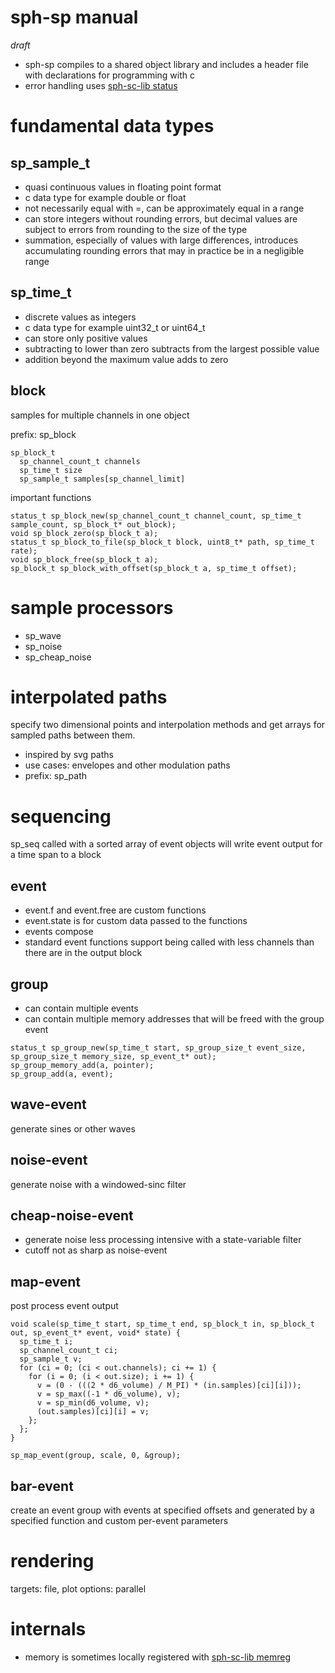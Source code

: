 # sph-sp manual
*draft*

* sph-sp compiles to a shared object library and includes a header file with declarations for programming with c
* error handling uses [sph-sc-lib status](https://github.com/sph-mn/sph-sc-lib#status)

# fundamental data types
## sp_sample_t
* quasi continuous values in floating point format
* c data type for example double or float
* not necessarily equal with =, can be approximately equal in a range
* can store integers without rounding errors, but decimal values are subject to errors from rounding to the size of the type
* summation, especially of values with large differences, introduces accumulating rounding errors that may in practice be in a negligible range

## sp_time_t
* discrete values as integers
* c data type for example uint32_t or uint64_t
* can store only positive values
* subtracting to lower than zero subtracts from the largest possible value
* addition beyond the maximum value adds to zero

## block
samples for multiple channels in one object

prefix: sp_block

~~~
sp_block_t
  sp_channel_count_t channels
  sp_time_t size
  sp_sample_t samples[sp_channel_limit]
~~~

important functions
~~~
status_t sp_block_new(sp_channel_count_t channel_count, sp_time_t sample_count, sp_block_t* out_block);
void sp_block_zero(sp_block_t a);
status_t sp_block_to_file(sp_block_t block, uint8_t* path, sp_time_t rate);
void sp_block_free(sp_block_t a);
sp_block_t sp_block_with_offset(sp_block_t a, sp_time_t offset);
~~~

# sample processors
* sp_wave
* sp_noise
* sp_cheap_noise

# interpolated paths
specify two dimensional points and interpolation methods and get arrays for sampled paths between them.

* inspired by svg paths
* use cases: envelopes and other modulation paths
* prefix: sp_path

# sequencing
sp_seq called with a sorted array of event objects will write event output for a time span to a block

## event
* event.f and event.free are custom functions
* event.state is for custom data passed to the functions
* events compose
* standard event functions support being called with less channels than there are in the output block

## group
* can contain multiple events
* can contain multiple memory addresses that will be freed with the group event

~~~
status_t sp_group_new(sp_time_t start, sp_group_size_t event_size, sp_group_size_t memory_size, sp_event_t* out);
sp_group_memory_add(a, pointer);
sp_group_add(a, event);
~~~

## wave-event
generate sines or other waves

## noise-event
generate noise with a windowed-sinc filter

## cheap-noise-event
* generate noise less processing intensive with a state-variable filter
* cutoff not as sharp as noise-event

## map-event
post process event output

~~~
void scale(sp_time_t start, sp_time_t end, sp_block_t in, sp_block_t out, sp_event_t* event, void* state) {
  sp_time_t i;
  sp_channel_count_t ci;
  sp_sample_t v;
  for (ci = 0; (ci < out.channels); ci += 1) {
    for (i = 0; (i < out.size); i += 1) {
      v = (0 - (((2 * d6_volume) / M_PI) * (in.samples)[ci][i]));
      v = sp_max((-1 * d6_volume), v);
      v = sp_min(d6_volume, v);
      (out.samples)[ci][i] = v;
    };
  };
}

sp_map_event(group, scale, 0, &group);
~~~

## bar-event
create an event group with events at specified offsets and generated by a specified function and custom per-event parameters

# rendering
targets: file, plot
options: parallel

# internals
* memory is sometimes locally registered with [sph-sc-lib memreg](https://github.com/sph-mn/sph-sc-lib#memreg)
